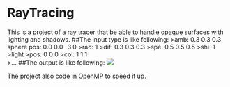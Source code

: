 # RayTracing
This is a project of a ray tracer that be able to handle opaque surfaces with lighting and shadows.
##The input type is like following:
    >amb: 0.3 0.3 0.3
    sphere
    pos: 0.0 0.0 -3.0
    >rad: 1
    >dif: 0.3 0.3 0.3
    >spe: 0.5 0.5 0.5
    >shi: 1
    >light
    >pos: 0 0 0
    >col: 1 1 1   
    >...
##The output is like following:
![](https://github.com/wangzhaode/RayTracing/blob/master/RayTracing/5_notrace.png)  


The project also code in OpenMP to speed it up.
